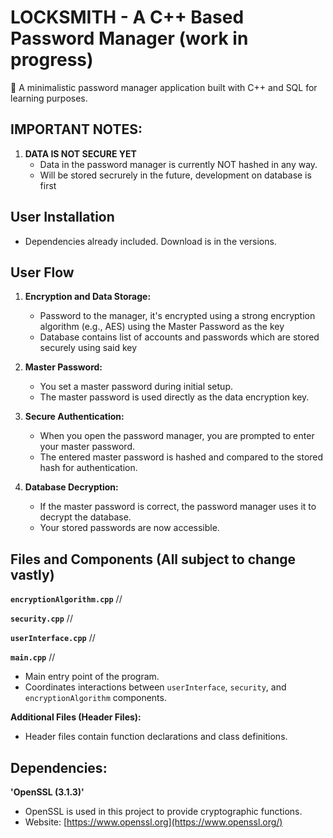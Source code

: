 # LOCKSMITH - A C++ Based Password Manager (work in progress)
🔐 A minimalistic password manager application built with C++ and SQL for learning purposes.

## IMPORTANT NOTES:
1. **DATA IS NOT SECURE YET**
   - Data in the password manager is currently NOT hashed in any way. 
   - Will be stored secrurely in the future, development on database is first

## User Installation

- Dependencies already included. Download is in the versions.

## User Flow

1. **Encryption and Data Storage:**
   - Password to the manager, it's encrypted using a strong encryption algorithm (e.g., AES) using the Master Password as the key
   - Database contains list of accounts and passwords which are stored securely using said key

2. **Master Password:**
   - You set a master password during initial setup.
   - The master password is used directly as the data encryption key.

3. **Secure Authentication:**
   - When you open the password manager, you are prompted to enter your master password.
   - The entered master password is hashed and compared to the stored hash for authentication.

4. **Database Decryption:**
   - If the master password is correct, the password manager uses it to decrypt the database.
   - Your stored passwords are now accessible.

## Files and Components (All subject to change vastly)

**`encryptionAlgorithm.cpp`**
//

**`security.cpp`**
//

**`userInterface.cpp`**
//

**`main.cpp`**
//
- Main entry point of the program.
- Coordinates interactions between `userInterface`, `security`, and `encryptionAlgorithm` components.

**Additional Files (Header Files):**
- Header files contain function declarations and class definitions.

## Dependencies:

**'OpenSSL (3.1.3)'**
- OpenSSL is used in this project to provide cryptographic functions. 
- Website: [https://www.openssl.org](https://www.openssl.org/)

